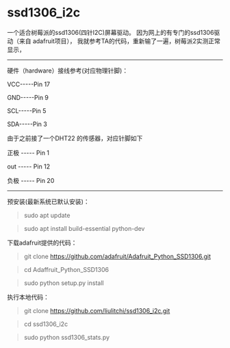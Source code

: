 # ssd1306_i2c
一个适合树莓派的ssd1306(四针I2C)屏幕驱动。
因为网上的有专门的ssd1306驱动（来自 adafruit项目），
我就参考TA的代码，重新输了一遍，树莓派2实测正常显示，

---
硬件（hardware）接线参考(对应物理针脚)：

VCC-----Pin 17

GND-----Pin 9

SCL-----Pin 5

SDA-----Pin 3

由于之前接了一个DHT22 的传感器，对应针脚如下

正极 ----- Pin 1

out ----- Pin 12

负极 ----- Pin 20

---


预安装(最新系统已默认安装)：

> sudo apt update

> sudo apt install build-essential python-dev


下载adafruit提供的代码：

> git clone https://github.com/adafruit/Adafruit_Python_SSD1306.git

> cd Adaffruit_Python_SSD1306

> sudo python setup.py install


执行本地代码：

> git clone https://github.com/liulitchi/ssd1306_i2c.git 

> cd ssd1306_i2c

> sudo python ssd1306_stats.py
